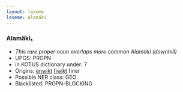 ```yaml
---
layout: lexeme
lexeme: Alamäki
---
```


###  Alamäki₁

* _This rare proper noun overlaps more common *Alamäki* (downhill)_
* UPOS:  PROPN
* in KOTUS dictionary under:  7
* Origins: [enwikt](https://en.wiktionary.org/wiki/Alamäki) [fiwikt](https://fi.wiktionary.org/wiki/Alamäki) finer 
* Possible NER class:  GEO
* Blacklisted:  PROPN-BLOCKING

